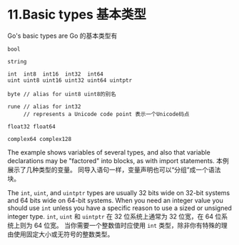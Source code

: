 

11.Basic types 基本类型
======

Go's basic types are
Go 的基本类型有
```
bool

string

int  int8  int16  int32  int64
uint uint8 uint16 uint32 uint64 uintptr

byte // alias for uint8 uint8的别名

rune // alias for int32
     // represents a Unicode code point 表示一个Unicode码点

float32 float64

complex64 complex128
```
The example shows variables of several types, 
and also that variable declarations may be "factored" into blocks, as with import statements.
本例展示了几种类型的变量。
同导入语句一样，变量声明也可以“分组”成一个语法块。

The `int`, `uint`, and `uintptr` types are usually 32 bits wide on 32-bit systems and 64 bits wide on 64-bit systems. 
When you need an integer value you should use `int` unless you have a specific reason to use a sized or unsigned integer type.
`int`, `uint` 和 `uintptr` 在 32 位系统上通常为 32 位宽，在 64 位系统上则为 64 位宽。
当你需要一个整数值时应使用 `int` 类型，除非你有特殊的理由使用固定大小或无符号的整数类型。

